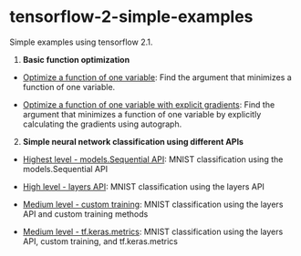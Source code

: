 # tensorflow-2-simple-examples
Simple examples using tensorflow 2.1.

1. **Basic function optimization** 

* [Optimize a function of one variable](https://github.com/sgttwld/tensorflow-2.0-simple-examples/blob/master/1a_gradientdescent.py): Find the argument that minimizes a function of one variable. 

* [Optimize a function of one variable with explicit gradients](https://github.com/sgttwld/tensorflow-2.0-simple-examples/blob/master/1b_gradientdescent_gradient.py): Find the argument that minimizes a function of one variable by explicitly calculating the gradients using autograph.


2. **Simple neural network classification using different APIs**

* [Highest level - models.Sequential API](https://github.com/sgttwld/tensorflow-2.0-simple-examples/blob/master/2a_nn_mnist_sequential.py): MNIST classification using the models.Sequential API

* [High level - layers API](https://github.com/sgttwld/tensorflow-2.0-simple-examples/blob/master/2b_nn_mnist_layers.py): MNIST classification using the layers API

* [Medium level - custom training](https://github.com/sgttwld/tensorflow-2.0-simple-examples/blob/master/2c_nn_mnist_customtrain.py): MNIST classification using the layers API and custom training methods

* [Medium level - tf.keras.metrics](https://github.com/sgttwld/tensorflow-2.0-simple-examples/blob/master/2d_nn_mnist_tfmetrics.py): MNIST classification using the layers API, custom training, and tf.keras.metrics 

